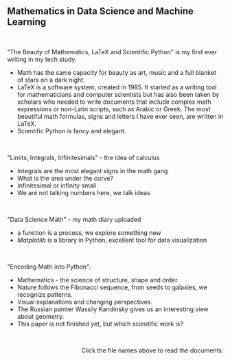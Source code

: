 ## Mathematics in Data Science and Machine Learning
<br/>

"The Beauty of Mathematics, LaTeX and Scientific Python" is my first ever writing in my tech study.

- Math has the same capacity for beauty as art, music and a full blanket of stars on a dark night.
- LaTeX is a software system, created in 1985. It started as a writing tool for mathematicians and computer scientists but has also been taken by scholars who needed to write documents that include complex math expressions or non-Latin scripts, such as Arabic or Greek. The most beautiful math formulas, signs and letters I have ever seen, are written in LaTeX.
- Scientific Python is fancy and elegant.
<br/>

"Limits, Integrals, Infinitesimals" - the idea of calculus

- Integrals are the most elegant signs in the math gang
- What is the area under the curve?
- Infinitesimal or infinity small
- We are not talking numbers here, we talk ideas
<br/>

"Data Science Math" - my math diary uploaded

- a function is a process, we explore something new
- $Matplotlib$ is a library in Python, excellent tool for data visualization
<br/>

"Encoding Math into Python":

- Mathematics - the science of structure, shape and order.
- Nature follows the Fibonacci sequence, from seeds to galaxies, we recognize patterns.
- Visual explanations and changing perspectives.
- The Russian painter Wassily Kandinsky gives us an interesting view about geometry.
- This paper is not finished yet, but which scientific work is?
<br/>

<p align = "right"> Click the file names above to read the documents. </p>
